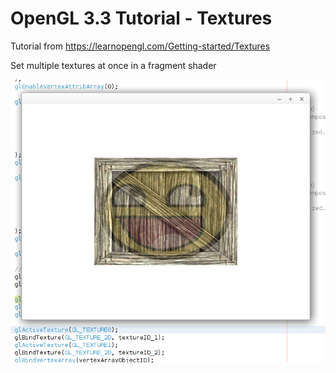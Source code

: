 # OpenGL 3.3 Tutorial - Textures

Tutorial from https://learnopengl.com/Getting-started/Textures

Set multiple textures at once in a fragment shader

![alt text](https://github.com/tapin13/openGL-3-3-examples/blob/master/tutorial42_texture_units/Screenshot.png)


